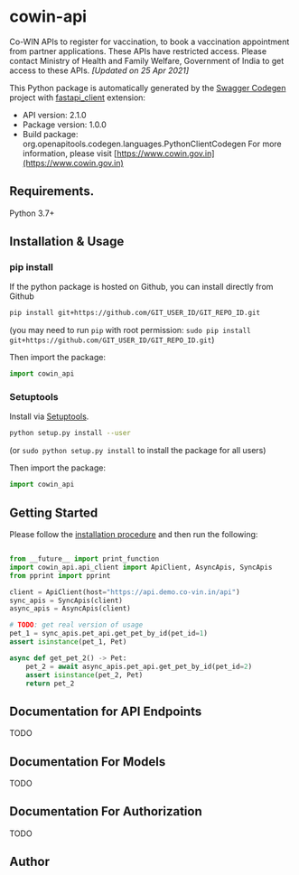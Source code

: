 # cowin-api
Co-WIN APIs to register for vaccination, to book a vaccination appointment from partner applications. These APIs have restricted access. Please contact Ministry of Health and Family Welfare, Government of India to get access to these APIs. <i>[Updated on 25 Apr 2021]</i>

This Python package is automatically generated by the
[Swagger Codegen](https://github.com/swagger-api/swagger-codegen) project with
[fastapi_client](https://github.com/dmontagu/fastapi_client) extension:

- API version: 2.1.0
- Package version: 1.0.0
- Build package: org.openapitools.codegen.languages.PythonClientCodegen
For more information, please visit [https://www.cowin.gov.in](https://www.cowin.gov.in)

## Requirements.

Python 3.7+

## Installation & Usage
### pip install

If the python package is hosted on Github, you can install directly from Github

```sh
pip install git+https://github.com/GIT_USER_ID/GIT_REPO_ID.git
```
(you may need to run `pip` with root permission: `sudo pip install git+https://github.com/GIT_USER_ID/GIT_REPO_ID.git`)

Then import the package:
```python
import cowin_api
```

### Setuptools

Install via [Setuptools](http://pypi.python.org/pypi/setuptools).

```sh
python setup.py install --user
```
(or `sudo python setup.py install` to install the package for all users)

Then import the package:
```python
import cowin_api
```

## Getting Started

Please follow the [installation procedure](#installation--usage) and then run the following:

```python

from __future__ import print_function
import cowin_api.api_client import ApiClient, AsyncApis, SyncApis
from pprint import pprint

client = ApiClient(host="https://api.demo.co-vin.in/api")
sync_apis = SyncApis(client)
async_apis = AsyncApis(client)

# TODO: get real version of usage
pet_1 = sync_apis.pet_api.get_pet_by_id(pet_id=1)
assert isinstance(pet_1, Pet)

async def get_pet_2() -> Pet:
    pet_2 = await async_apis.pet_api.get_pet_by_id(pet_id=2)
    assert isinstance(pet_2, Pet)
    return pet_2
```
## Documentation for API Endpoints

TODO

## Documentation For Models

TODO

## Documentation For Authorization

TODO

## Author


